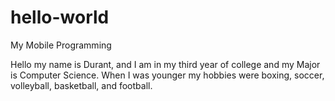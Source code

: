 # hello-world
My Mobile Programming


Hello my name is Durant, and I am in my third year of college and my Major is Computer Science. When I was younger my hobbies were boxing, soccer, volleyball, basketball, and football.
